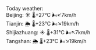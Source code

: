 Today weather:  
Beijing: ☀️ 🌡️+27°C 🌬️↙7km/h  
Tianjin: 🌦 🌡️+23°C 🌬️↘19km/h  
Shijiazhuang: ☀️ 🌡️+31°C 🌬️↖7km/h  
Tangshan: 🌦 🌡️+23°C 🌬️↘19km/h  
